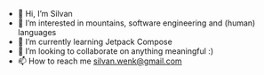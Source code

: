 - 👋 Hi, I’m Silvan
- 👀 I’m interested in mountains, software engineering and (human) languages
- 🌱 I’m currently learning Jetpack Compose
- 💞️ I’m looking to collaborate on anything meaningful :)
- 📫 How to reach me silvan.wenk@gmail.com

<!---
wenk-silvan/wenk-silvan is a ✨ special ✨ repository because its `README.md` (this file) appears on your GitHub profile.
You can click the Preview link to take a look at your changes.
--->
